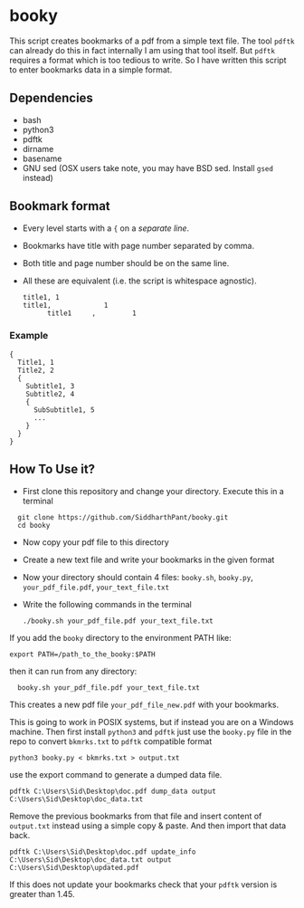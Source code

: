 # booky

This script creates bookmarks of a pdf from a simple text file. The tool `pdftk` can already do this in fact
internally I am using that tool itself. But `pdftk` requires a format which is too tedious to write. So I have written
this script to enter bookmarks data in a simple format.

## Dependencies

* bash
* python3
* pdftk
* dirname
* basename
* GNU sed (OSX users take note, you may have BSD sed. Install `gsed` instead)

## Bookmark format

* Every level starts with a `{` on a _separate line_.
* Bookmarks have title with page number separated by comma.
* Both title and page number should be on the same line.
* All these are equivalent (i.e. the script is whitespace agnostic).

  ```plain
  title1, 1
  title1,             1
        title1     ,         1
  ```

### Example

  ```plain
  {
    Title1, 1
    Title2, 2
    {
      Subtitle1, 3
      Subtitle2, 4
      {
        SubSubtitle1, 5
        ...
      }
    }
  }
  ```

## How To Use it?

* First clone this repository and change your directory. Execute this in a terminal

```shell
  git clone https://github.com/SiddharthPant/booky.git
  cd booky
  ```

* Now copy your pdf file to this directory
* Create a new text file and write your bookmarks in the given format
* Now your directory should contain 4 files: `booky.sh`, `booky.py`, `your_pdf_file.pdf`, `your_text_file.txt`
* Write the following commands in the terminal

  ```shell
  ./booky.sh your_pdf_file.pdf your_text_file.txt
  ```

If you add the `booky` directory to the environment PATH like:

```shell
export PATH=/path_to_the_booky:$PATH
```

then it can run from any directory:

```shell
  booky.sh your_pdf_file.pdf your_text_file.txt

```

This creates a new pdf file `your_pdf_file_new.pdf` with your bookmarks.

This is going to work in POSIX systems, but if instead you are on a Windows machine. Then first install `python3` and `pdftk` just use the `booky.py` file in the repo to convert `bkmrks.txt` to `pdftk` compatible format

```shell
python3 booky.py < bkmrks.txt > output.txt
```

use the export command to generate a dumped data file.

```shell
pdftk C:\Users\Sid\Desktop\doc.pdf dump_data output C:\Users\Sid\Desktop\doc_data.txt
```

Remove the previous bookmarks from that file and insert content of `output.txt` instead using a simple copy & paste.
And then import that data back.

```shell
pdftk C:\Users\Sid\Desktop\doc.pdf update_info C:\Users\Sid\Desktop\doc_data.txt output C:\Users\Sid\Desktop\updated.pdf
```

If this does not update your bookmarks check that your `pdftk` version is greater than 1.45.
